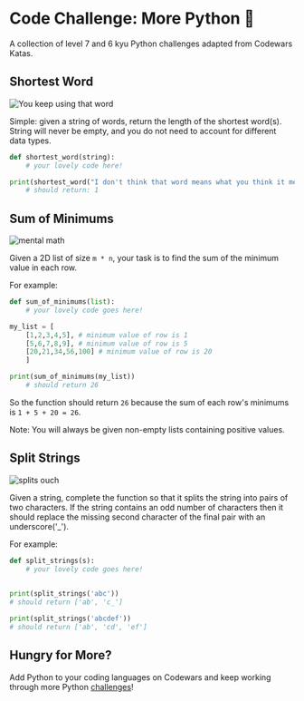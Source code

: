 # Code Challenge: More Python 🐍

A collection of level 7 and 6 kyu Python challenges adapted from Codewars Katas.

## Shortest Word

![You keep using that word](https://media.giphy.com/media/N7FeGLHjVsDQY/giphy.gif)

Simple: given a string of words, return the length of the shortest word(s). String will never be empty, and you do not need to account for different data types. 

```python
def shortest_word(string): 
    # your lovely code here!

print(shortest_word("I don't think that word means what you think it means"))
    # should return: 1
```
## Sum of Minimums 

![mental math](https://media.giphy.com/media/BmmfETghGOPrW/giphy.gif)

Given a 2D list of size `m * n`, your task is to find the sum of the minimum value in each row. 

For example: 
```python
def sum_of_minimums(list):
    # your lovely code goes here!

my_list = [
    [1,2,3,4,5], # minimum value of row is 1
    [5,6,7,8,9], # minimum value of row is 5
    [20,21,34,56,100] # minimum value of row is 20
    ]

print(sum_of_minimums(my_list))
    # should return 26
```

So the function should return `26` because the sum of each row's minimums is `1 + 5 + 20 = 26`. 

Note: You will always be given non-empty lists containing positive values. 

## Split Strings

![splits ouch](https://media.giphy.com/media/E5g35ySaiIPOo/giphy.gif)

Given a string, complete the function so that it splits the string into pairs of two characters. If the string contains an odd number of characters then it should replace the missing second character of the final pair with an underscore('_').

For example: 
```python
def split_strings(s):
    # your lovely code goes here!
    

print(split_strings('abc'))
# should return ['ab', 'c_']

print(split_strings('abcdef'))
# should return ['ab', 'cd', 'ef']

```
## Hungry for More? 

Add Python to your coding languages on Codewars and keep working through more Python [challenges](https://www.codewars.com/kata/search/python?q=&beta=false)! 
